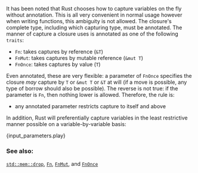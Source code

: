 It has been noted that Rust chooses how to capture variables on the fly
without annotation. This is all very convenient in normal usage however when
writing functions, this ambiguity is not allowed. The closure's complete
type, including which capturing type, must be annotated. The manner of capture
a closure uses is annotated as one of the following `traits`:

* `Fn`: takes captures by reference (`&T`)
* `FnMut`: takes captures by mutable reference (`&mut T`)
* `FnOnce`: takes captures by value (`T`)

Even annotated, these are very flexible: a parameter of `FnOnce` specifies
the closure *may* capture by `T` or `&mut T` or `&T` at will (if a move is
possible, any type of borrow should also be possible). The reverse is not
true: if the parameter is `Fn`, then nothing lower is allowed. Therefore,
the rule is:

* any annotated parameter restricts capture to itself and above

In addition, Rust will preferentially capture variables in the least
restrictive manner possible on a variable-by-variable basis:

{input_parameters.play}

### See also:

[`std::mem::drop`][drop], [`Fn`][fn], [`FnMut`][fnmut], and [`FnOnce`][fnonce]

[drop]: http://doc.rust-lang.org/std/mem/fn.drop.html
[fn]: http://doc.rust-lang.org/std/ops/trait.Fn.html
[fnmut]: http://doc.rust-lang.org/std/ops/trait.FnMut.html
[fnonce]: http://doc.rust-lang.org/std/ops/trait.FnOnce.html

